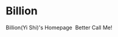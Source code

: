 # Billion
Billion(Yi Shi)'s Homepage
<img title="" src="https://shiyi099.github.io/Billion.github.io/images/Better Call Billion.jpg" alt="" class="floatpic">
Better Call Me!
